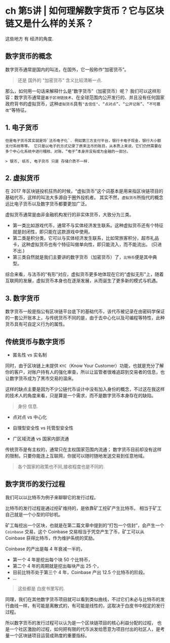 # ch 第5讲 | 如何理解数字货币？它与区块链又是什么样的关系？

这些地方 有 经济的角度.

## 数字货币的概念


数字货币通常是国内的叫法，在国外，它一般称作“加密货币”。
> 还是 国外的 "加密货币" 含义比较清晰一点.

那么，如何用一句话来解释什么是“数字货币”（加密货币）呢？
我们可以这样形容：数字货币通常是`基于区块链技术`、在全球范围内公开发行的、并且没有任何国家政府背书的虚拟货币，这种`虚拟货币`具有`"去信任"`、`“点对点”`、`“公开记账”`、`“不可篡改”`等特征。


## 1.  电子货币
    但是电子货币其实就是将`法币电子化`. 例如第三方支付平台，银行卡电子现金，银行大小额支付系统等等。 它只是以电子的方式记录了原来法币的账目，从本质上来说，它们仍然需要在多个中心化系统中进行稽核、对账，“电子”本身并没有成为金融的一部分。 

    > 银币, 纸币, 电子货币 只是 存储介质不一样.

## 2.  虚拟货币
在 2017 年区块链投机狂热的时候，“虚拟货币”这个词基本是用来指区块链项目的基础代币，这样的叫法大多源自于圈外投机者。
其实不然，`虚拟货币`所指代的概念远比电子货币以及数字货币都要更加广泛。   

虚拟货币通常是由非金融机构发行的非实体货币，大致分为三类。

* 第一类比如游戏代币，通常不与实体经济发生联系。这种虚拟货币还有个特征就是封闭性，即只能在这款游戏中使用。
* 第二类是积分类，它可以与实体经济发生联系，比如常旅客积分，超市礼品卡，这种虚拟货币也有个特征叫做单向性，即只能流入，而不能流出。 (只进不出.)
* 第三类自然就是我们主要讲的数字货币（加密货币）了，`比特币`便是其中典型。

综合来看，与法币的“有形”对应，虚拟货币更多地体现在它的“虚拟无形”上，随着互联网的发展，虚拟货币本身也在逐渐发展，从而诞生了更多新的模式与机遇。

## 3. 数字货币

数字货币一般是指公有区块链平台底下的基础代币，该代币被记录在由密码学保证的一套公开账本上，与传统货币不同的是，由于去中心化以及可编程等特性，此种货币具有可自定义行为的属性。


## 传统货币与数字货币


* 匿名性 vs 实名制


同时，由于区块链上未提供 `KYC`（Know Your Customer）功能，也就是充分了解你的客户，对账户持有人的强化审查，所以让监管者很难追踪到交易者的信息，也让数字货币成为了黑市交易的温床。

这样的缺点主要是因为不少公链代币设计中没有加入身份的概念，不过这在我这样的技术人的角度来看，只是算是一个需求，而不是数字货币本身存在的缺陷。

> 身份 信息.


* 点对点 vs 中心化
  
* 自理型安全性 vs 托管型安全性  

* 广区域流通 vs 国家内部流通

传统货币是有主权的，通常只在主权国家范围内流通；
数字货币目前却没有这样的限制，只要你能连上互联网，你就可以随时随地发送交易到任意地域。

> 各个国家的政策也不同,接收程度也是不同的.


## 数字货币的发行过程


我们可以以比特币为例子来聊聊它的发行过程。

比特币的发行过程是通过挖矿维持的，是依靠矿工挖矿产生比特币。
相当于矿工自己就是一个小型的印钞机。

矿工每挖出一个区块，也就是在第二篇文章中提到的“打包一个信封”，会产生一个 `Coinbase` 交易，这个 Coinbase 交易相当于凭空产生了币，矿工可以从 Coinbase 获得比特币，作为维护系统的奖励。

Coinbase 的产出是每 4 年衰减一半的，
* 第一个 4 年是挖出每个块 50 个比特币，
* 第二个 4 年的周期就是挖出每块产出 25 个，
* 目前比特币处于第三个 4 年，Coinbase 产出 12.5 个比特币的阶段。
* ... 


> 这些都是 白皮书里写的.

同理，我们在其他数字货币项目就可以看到类似曲线，不过它们未必与比特币的发行曲线一样，有可能是离散式的，有可能是线性的，这取决于白皮书中规定的发行过程。


所以数字货币的发行过程可以认为是一个区块链项目的核心利益分配的过程，
也是一个社区激励的过程，如何把有限的代币派发给愿意为项目付出的社区人，是考量一个区块链项目运营成熟度的重要指标。



